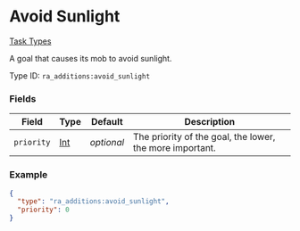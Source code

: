 # Avoid Sunlight
[Task Types](../task_types.md)

A goal that causes its mob to avoid sunlight.

Type ID: `ra_additions:avoid_sunlight`
### Fields
 | Field | Type | Default | Description | 
|---|---|---|---|
 | `priority` | [Int](../data_types/int.md) | _optional_ | The priority of the goal, the lower, the more important. | 

### Example
```json
{
  "type": "ra_additions:avoid_sunlight",
  "priority": 0
}
```

